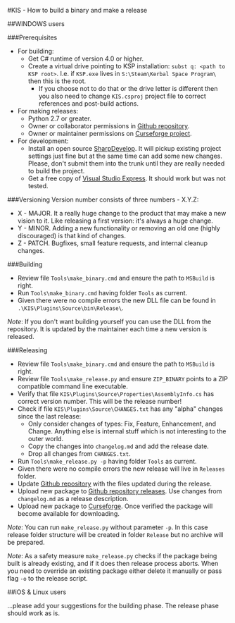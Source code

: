 #KIS - How to build a binary and make a release

##WINDOWS users

###Prerequisites
- For building:
  - Get C# runtime of version 4.0 or higher.
  - Create a virtual drive pointing to KSP installation: `subst q: <path to KSP root>`. I.e. if `KSP.exe` lives in `S:\Steam\Kerbal Space Program\` then this is the root.
    - If you choose not to do that or the drive letter is different then you also need to change `KIS.csproj` project file to correct references and post-build actions.
- For making releases:
  - Python 2.7 or greater.
  - Owner or collaborator permissions in [Github repository](https://github.com/KospY/KIS).
  - Owner or maintainer permissions on [Curseforge project](http://kerbal.curseforge.com/projects/kerbal-inventory-system-kis).
- For development:
  - Install an open source [SharpDevelop](https://en.wikipedia.org/wiki/SharpDevelop). It will pickup existing project settings just fine but at the same time can add some new changes. Please, don't submit them into the trunk until they are really needed to build the project.
  - Get a free copy of [Visual Studio Express](https://www.visualstudio.com/en-US/products/visual-studio-express-vs). It should work but was not tested.

###Versioning
Version number consists of three numbers - X.Y.Z:
- X - MAJOR. It a really huge change to the product that may make a new vision to it. Like releasing a first version: it's always a huge change.
- Y - MINOR. Adding a new functionality or removing an old one (highly discouraged) is that kind of changes.
- Z - PATCH. Bugfixes, small feature requests, and internal cleanup changes.

###Building
- Review file `Tools\make_binary.cmd` and ensure the path to `MSBuild` is right.
- Run `Tools\make_binary.cmd` having folder `Tools` as current.
- Given there were no compile errors the new DLL file can be found in `.\KIS\Plugins\Source\bin\Release\`.

_Note_: If you don't want building yourself you can use the DLL from the repository. It is updated by the maintainer each time a new version is released.

###Releasing
- Review file `Tools\make_binary.cmd` and ensure the path to `MSBuild` is right.
- Review file `Tools\make_release.py` and ensure `ZIP_BINARY` points to a ZIP compatible command line executable.
- Verify that file `KIS\Plugins\Source\Properties\AssemblyInfo.cs` has correct version number. This will be the release number!
- Check if file `KIS\Plugins\Source\CHANGES.txt` has any "alpha" changes since the last release:
  - Only consider changes of types: Fix, Feature, Enhancement, and Change. Anything else is internal stuff which is not interesting to the outer world.
  - Copy the changes into `changelog.md` and add the release date.
  - Drop all changes from `CHANGES.txt`.
- Run `Tools\make_release.py -p` having folder `Tools` as current.
- Given there were no compile errors the new release will live in `Releases` folder.
- Update [Github repository](https://github.com/KospY/KIS) with the files updated during the release.
- Upload new package to [Github repository releases](https://github.com/KospY/KIS/releases). Use changes from `changelog.md` as a release description.
- Upload new package to [Curseforge](http://kerbal.curseforge.com/projects/kerbal-inventory-system-kis/files). Once verified the package will become available for downloading.

_Note_: You can run `make_release.py` without parameter `-p`. In this case release folder structure will be created in folder `Release` but no archive will be prepared.

_Note_: As a safety measure `make_release.py` checks if the package being built is already existing, and if it does then release process aborts. When you need to override an existing package either delete it manually or pass flag `-o` to the release script.

##iOS & Linux users

...please add your suggestions for the building phase. The release phase should work as is.
